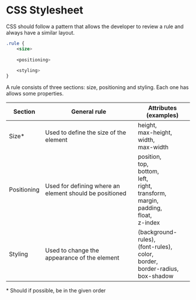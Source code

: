 # CSS Stylesheet

CSS should follow a pattern that allows the developer to review a rule and always have a similar layout.

```css
.rule {
    <size>
    
    <positioning>
    
    <styling>
}
```

A rule consists of three sections: size, positioning and styling. Each one has allows some properties.

| Section     | General rule                                            | Attributes (examples)                                        |
| ----------- | ------------------------------------------------------- | ------------------------------------------------------------ |
| Size*       | Used to define the size of the element                  | height, <br />max-height, <br />width, <br />max-width       |
| Positioning | Used for defining where an element should be positioned | position, <br />top, <br />bottom, <br />left, <br />right, <br />transform, <br />margin, <br />padding,<br />float,<br />z-index |
| Styling     | Used to change the appearance of the element            | (background-rules),<br />(font-rules),<br />color,<br />border,<br />border-radius,<br />box-shadow |

\* Should if possible, be in the given order


